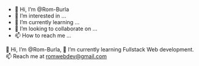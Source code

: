 - 👋 Hi, I’m @Rom-Burla
- 👀 I’m interested in ...
- 🌱 I’m currently learning ...
- 💞️ I’m looking to collaborate on ...
- 📫 How to reach me ...

<!---
Rom-Burla/Rom-Burla is a ✨ special ✨ repository because its `README.md` (this file) appears on your GitHub profile.
You can click the Preview link to take a look at your changes.
--->
👋 Hi, I’m @Rom-Burla,
🌱 I’m currently learning Fullstack Web
development.
📫 Reach me at romwebdev@gmail.com
